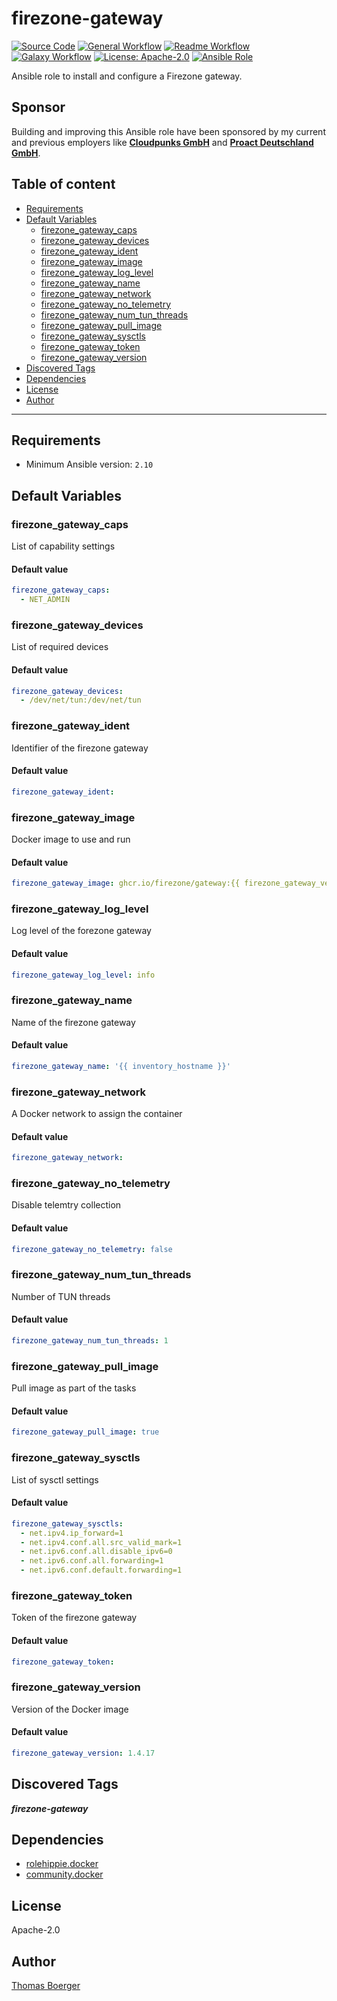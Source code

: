 # firezone-gateway

[![Source Code](https://img.shields.io/badge/github-source%20code-blue?logo=github&logoColor=white)](https://github.com/rolehippie/firezone-gateway)
[![General Workflow](https://github.com/rolehippie/firezone-gateway/actions/workflows/general.yml/badge.svg)](https://github.com/rolehippie/firezone-gateway/actions/workflows/general.yml)
[![Readme Workflow](https://github.com/rolehippie/firezone-gateway/actions/workflows/docs.yml/badge.svg)](https://github.com/rolehippie/firezone-gateway/actions/workflows/docs.yml)
[![Galaxy Workflow](https://github.com/rolehippie/firezone-gateway/actions/workflows/galaxy.yml/badge.svg)](https://github.com/rolehippie/firezone-gateway/actions/workflows/galaxy.yml)
[![License: Apache-2.0](https://img.shields.io/github/license/rolehippie/firezone-gateway)](https://github.com/rolehippie/firezone-gateway/blob/master/LICENSE)
[![Ansible Role](https://img.shields.io/badge/role-rolehippie.firezone__gateway-blue)](https://galaxy.ansible.com/rolehippie/firezone_gateway)

Ansible role to install and configure a Firezone gateway.

## Sponsor

Building and improving this Ansible role have been sponsored by my current and previous employers like **[Cloudpunks GmbH](https://cloudpunks.de)** and **[Proact Deutschland GmbH](https://www.proact.eu)**.

## Table of content

- [Requirements](#requirements)
- [Default Variables](#default-variables)
  - [firezone_gateway_caps](#firezone_gateway_caps)
  - [firezone_gateway_devices](#firezone_gateway_devices)
  - [firezone_gateway_ident](#firezone_gateway_ident)
  - [firezone_gateway_image](#firezone_gateway_image)
  - [firezone_gateway_log_level](#firezone_gateway_log_level)
  - [firezone_gateway_name](#firezone_gateway_name)
  - [firezone_gateway_network](#firezone_gateway_network)
  - [firezone_gateway_no_telemetry](#firezone_gateway_no_telemetry)
  - [firezone_gateway_num_tun_threads](#firezone_gateway_num_tun_threads)
  - [firezone_gateway_pull_image](#firezone_gateway_pull_image)
  - [firezone_gateway_sysctls](#firezone_gateway_sysctls)
  - [firezone_gateway_token](#firezone_gateway_token)
  - [firezone_gateway_version](#firezone_gateway_version)
- [Discovered Tags](#discovered-tags)
- [Dependencies](#dependencies)
- [License](#license)
- [Author](#author)

---

## Requirements

- Minimum Ansible version: `2.10`

## Default Variables

### firezone_gateway_caps

List of capability settings

#### Default value

```YAML
firezone_gateway_caps:
  - NET_ADMIN
```

### firezone_gateway_devices

List of required devices

#### Default value

```YAML
firezone_gateway_devices:
  - /dev/net/tun:/dev/net/tun
```

### firezone_gateway_ident

Identifier of the firezone gateway

#### Default value

```YAML
firezone_gateway_ident:
```

### firezone_gateway_image

Docker image to use and run

#### Default value

```YAML
firezone_gateway_image: ghcr.io/firezone/gateway:{{ firezone_gateway_version }}
```

### firezone_gateway_log_level

Log level of the forezone gateway

#### Default value

```YAML
firezone_gateway_log_level: info
```

### firezone_gateway_name

Name of the firezone gateway

#### Default value

```YAML
firezone_gateway_name: '{{ inventory_hostname }}'
```

### firezone_gateway_network

A Docker network to assign the container

#### Default value

```YAML
firezone_gateway_network:
```

### firezone_gateway_no_telemetry

Disable telemtry collection

#### Default value

```YAML
firezone_gateway_no_telemetry: false
```

### firezone_gateway_num_tun_threads

Number of TUN threads

#### Default value

```YAML
firezone_gateway_num_tun_threads: 1
```

### firezone_gateway_pull_image

Pull image as part of the tasks

#### Default value

```YAML
firezone_gateway_pull_image: true
```

### firezone_gateway_sysctls

List of sysctl settings

#### Default value

```YAML
firezone_gateway_sysctls:
  - net.ipv4.ip_forward=1
  - net.ipv4.conf.all.src_valid_mark=1
  - net.ipv6.conf.all.disable_ipv6=0
  - net.ipv6.conf.all.forwarding=1
  - net.ipv6.conf.default.forwarding=1
```

### firezone_gateway_token

Token of the firezone gateway

#### Default value

```YAML
firezone_gateway_token:
```

### firezone_gateway_version

Version of the Docker image

#### Default value

```YAML
firezone_gateway_version: 1.4.17
```

## Discovered Tags

**_firezone-gateway_**

## Dependencies

- [rolehippie.docker](https://github.com/rolehippie/docker)
- [community.docker](https://github.com/ansible-collections/community.docker)

## License

Apache-2.0

## Author

[Thomas Boerger](https://github.com/tboerger)
